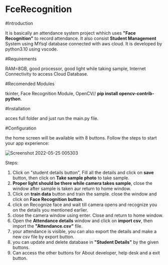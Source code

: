 # FceRecognition

#Introduction

It is basically an attendance system project whhich uses **"Face Recognition"** to record attendance.
It also consist **Student Management** System using MYsql database connected with aws cloud.
It is developed by python3.10 using vscode.


#Requirements

RAM=8GB,
good processor,
good light while taking sample,
Internet Connectivity to access Cloud Database.


#Recomended Modules

tkinter, 
Face Recognition Module,
OpenCV// **pip install opencv-contrib-python**.


#Installation

acces full folder and just run the main.py file.


#Configuration

the home screen will be available with 8 buttons. Follow the steps to start your app experience:


![Screenshot 2022-05-25 005303](https://user-images.githubusercontent.com/105501094/170267800-a07c15d7-e381-4943-85bc-4db36b9ba0d8.jpg)



Steps:

1. Click on "student details button", Fill all the details and click on **save** button, then click on **Take sample photo** to take sample.
2. **Proper light should be there while camera takes sample**, close the window after sample is taken aur return to home window.
3. Click on **train data** button and train the sample. close the window and click on **Face Recognition button**.
4. click on Recognize face and wait till camera opens and recognize you on the details you mentioned earlier.
5. close the camera window using enter. Close and return to home window.
6. Open the **Attendance details** window and click on **import csv**, then import the **"Attendance.csv"** file.
7. your attendance is visible, you can also export the details and make a new csv file by export button.
8. you can update and delete database in **"Student Details"** by the given buttons.
9. Can access the other buttons for About developer, help desk and a exit button.



